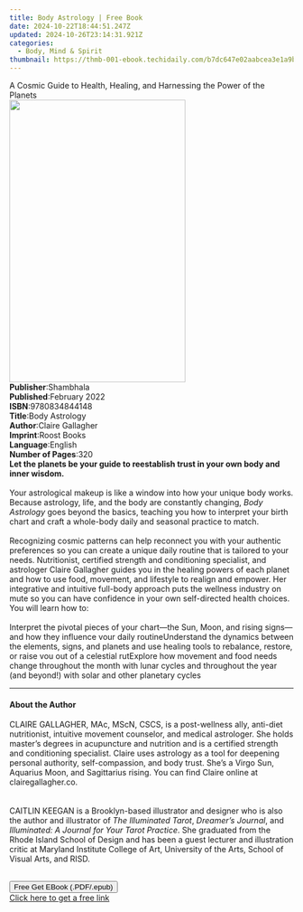 ```yaml
---
title: Body Astrology | Free Book
date: 2024-10-22T18:44:51.247Z
updated: 2024-10-26T23:14:31.921Z
categories:
  - Body, Mind & Spirit
thumbnail: https://thmb-001-ebook.techidaily.com/b7dc647e02aabcea3e1a9b4f0ee27b1bc75feea3002593c30a51323207a7cbb1.jpg
---
```

<main id="book-container">
  <div class="flex flex-col">
    <div class="book-brief flex-1 py-6 px-4 sm:p-6 md:py-10 md:px-8">
      <!-- brief-->
      <div class="book-brief-main">
        A Cosmic Guide to Health, Healing, and Harnessing the Power of the
        Planets
      </div>
    </div>
    <div
      class="book-meta-info flex-1 grid gap-4 col-start-1 col-end-3 row-start-1 sm:mb-6 sm:grid-cols-4 lg:gap-6 lg:col-start-2 lg:row-end-6 lg:row-span-6 lg:mb-0"
    >
      <div
        class="book-meta-info-left place-content-center mt-4 p-4 text-sm leading-6 col-start-2 col-span-2 dark:text-slate-400"
      >
        <img
          class="w-full h-500 object-cover rounded-lg sm:h-255 sm:col-span-2 lg:col-span-full"
          src="https://img-001-ebook.techidaily.com/33659cab12735f2f559b4aa070c396e878c604e1ad324c2ac8a8e760ed9ecc01.jpg"
          alt=""
          width="312"
          height="500"
        />
      </div>
      <div
        class="book-meta-info-right mt-2 col-start-1 row-start-2 col-span-3 self-center"
      >
        <!-- meta data  -->
        <div class="flex flex-col px-4 md:px-8">
          <div class="flex-1">
            <strong>Publisher</strong>:<span class="px-2">Shambhala</span>
          </div>
          <div class="flex-1">
            <strong>Published</strong>:<span class="px-2">February 2022</span>
          </div>
          <div class="flex-1">
            <strong>ISBN</strong>:<span class="px-2">9780834844148</span>
          </div>
          <div class="flex-1">
            <strong>Title</strong>:<span class="px-2">Body Astrology</span>
          </div>
          <div class="flex-1">
            <strong>Author</strong>:<span class="px-2">Claire Gallagher</span>
          </div>
          <div class="flex-1">
            <strong>Imprint</strong>:<span class="px-2">Roost Books</span>
          </div>
          <div class="flex-1">
            <strong>Language</strong>:<span class="px-2">English</span>
          </div>
          <div class="flex-1">
            <strong>Number of Pages</strong>:<span class="px-2">320</span>
          </div>
        </div>
      </div>
    </div>
    <div class="book-description flex-1 py-6 px-4 sm:p-6 md:py-10 md:px-8">
      <div class="book-description-main">
        <div accordion-content="" id="description">
          <b
            >Let the planets be your guide to reestablish trust in your own body
            and inner wisdom.</b
          ><br /><br />Your astrological makeup is like a window into how your
          unique body works. Because astrology, life, and the body are
          constantly changing, <i>Body Astrology</i> goes beyond the basics,
          teaching you how to interpret your birth chart and craft a whole-body
          daily and seasonal practice to match.<br /><br />Recognizing cosmic
          patterns can help reconnect you with your authentic preferences so you
          can create a unique daily routine that is tailored to your
          needs.&nbsp;Nutritionist, certified strength and conditioning
          specialist, and astrologer&nbsp;Claire Gallagher guides you in the
          healing powers of each planet and how to use food, movement, and
          lifestyle to realign and empower. Her integrative and intuitive
          full-body approach puts the wellness industry on mute so you can have
          confidence in your own self-directed health choices. You will
          learn&nbsp;how to:<br /><br />Interpret the pivotal pieces of your
          chart—the Sun, Moon, and rising signs—and how they influence vour
          daily routineUnderstand the dynamics between the elements, signs, and
          planets and use healing tools to rebalance, restore, or raise vou out
          of a celestial rutExplore how movement and food needs change
          throughout the month with lunar cycles and throughout the year (and
          beyond!) with solar and other planetary cycles
        </div>
        <div class="accordion-fader"></div>
      </div>
    </div>
    <div class="book-excerpts flex-1 py-6 px-4 sm:p-6 md:py-10 md:px-8">
      <!-- excerpts-->
      <div class="book-excerpts-main">
        <hr />
        <h4 class="placeholder placeholder-heading">
          <span>About the Author</span>
        </h4>
        <p>
          CLAIRE GALLAGHER, MAc, MScN, CSCS, is a post-wellness ally, anti-diet
          nutritionist, intuitive movement counselor, and medical astrologer.
          She holds master’s degrees in acupuncture and nutrition and is a
          certified strength and conditioning specialist. Claire uses astrology
          as a tool for deepening personal authority, self-compassion, and body
          trust. She’s a Virgo Sun, Aquarius Moon, and Sagittarius rising. You
          can find Claire online at clairegallagher.co.<br />&nbsp;<br /><br />CAITLIN
          KEEGAN is a Brooklyn-based illustrator and designer who is also the
          author and illustrator of <i>The Illuminated Tarot</i>,
          <i>Dreamer’s Journal</i>, and
          <i>Illuminated: A Journal for Your Tarot Practice</i>. She graduated
          from the Rhode Island School of Design and has been a guest lecturer
          and illustration critic at Maryland Institute College of Art,
          University of the Arts, School of Visual Arts, and RISD.<br />&nbsp;
        </p>
      </div>
    </div>
    <div
      class="book-about-author flex-1 py-6 px-4 sm:p-6 md:py-10 md:px-8"
    ></div>
    <div class="book-free-get flex-1 py-6 px-4 sm:p-6 md:py-10 md:px-8">
      <button
        id="btn-free-get"
        class="bg-blue-500 hover:bg-blue-700 text-white font-bold py-2 px-4 rounded"
      >
        Free Get EBook (.PDF/.epub)
      </button>
      <div id="countdown-display" class="px-2 text-lg mt-2"></div>
      <a
        id="free-link"
        class="hidden bg-blue-500 hover:bg-blue-700 text-white font-bold py-2 px-4 rounded"
        href="https://www.ebooks.com/en-us/book/210393736/body-astrology/claire-gallagher/"
        target="_blank"
        >Click here to get a free link</a
      >
    </div>
    <script>
      let countdownTime = 0;
      let countdownInterval = null;
      document
        .getElementById('btn-free-get')
        .addEventListener('click', startCountdown);
      function startCountdown() {
        countdownTime = new Date().getTime() + 60000 * 3;
        countdownInterval = setInterval(updateCountdown, 1000);
        document.getElementById('btn-free-get').disabled = true;
        document
          .getElementById('btn-free-get')
          .classList.add('bg-gray-500', 'cursor-not-allowed');
      }
      function updateCountdown() {
        let currentTime = new Date().getTime();
        let timeLeft = countdownTime - currentTime;
        let secondsLeft = Math.floor(timeLeft / 1000);
        document.getElementById('countdown-display').innerHTML =
          `Remaining time: ${secondsLeft} seconds.`;
        if (secondsLeft <= 0) {
          clearInterval(countdownInterval);
          document.getElementById('btn-free-get').classList.add('hidden');
          document.getElementById('free-link').classList.remove('hidden');
          document.getElementById('countdown-display').innerHTML = '';
        }
      }
    </script>
  </div>
</main>

<ins class="adsbygoogle"
      style="display:block"
      data-ad-client="ca-pub-7571918770474297"
      data-ad-slot="8358498916"
      data-ad-format="auto"
      data-full-width-responsive="true"></ins>
    